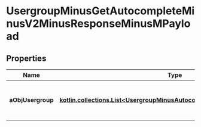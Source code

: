 
# UsergroupMinusGetAutocompleteMinusV2MinusResponseMinusMPayload

## Properties
Name | Type | Description | Notes
------------ | ------------- | ------------- | -------------
**aObjUsergroup** | [**kotlin.collections.List&lt;UsergroupMinusAutocompleteElementMinusResponse&gt;**](UsergroupMinusAutocompleteElementMinusResponse.md) | An array of Usergroup autocomplete element response. | 




